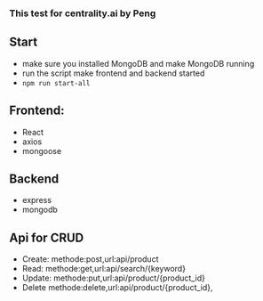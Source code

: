 ### This test for centrality.ai by Peng
## Start
*  make sure you installed MongoDB and make  MongoDB running
*  run the script make frontend and backend started
*  `npm run start-all`

## Frontend:
* React
* axios
* mongoose

## Backend
* express
* mongodb

## Api for CRUD
* Create:
  methode:post,url:api/product
* Read:
  methode:get,url:api/search/{keyword}
* Update:
  methode:put,url:api/product/{product_id}
* Delete
  methode:delete,url:api/product/{product_id},

